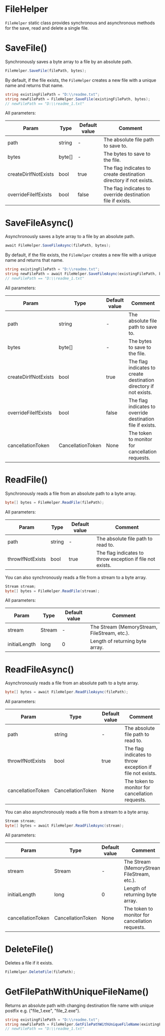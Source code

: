 # FileHelper

`FileHelper` static class provides synchronous and asynchronous methods for the save, read and delete a single file.

# SaveFile()

Synchronously saves a byte array to a file by an absolute path.

```csharp
FileHelper.SaveFile(filePath, bytes);
```

By default, if the file exists, the `FileHelper` creates a new file with a unique name and returns that name.

```csharp
string existingFilePath = "D:\\readme.txt";
string newFilePath = FileHelper.SaveFile(existingFilePath, bytes);
// newFilePath == "D:\\readme_1.txt"
```

All parameters:

| Param | Type |Default value | Comment |
| --- | --- | --- | --- |
| path | string | - | The absolute file path to save to. |
| bytes | byte[] | - | The bytes to save to the file. |
| createDirIfNotExists | bool | true | The flag indicates to create destination directory if not exists. |
| overrideFileIfExists | bool | false | The flag indicates to override destination file if exists. |


# SaveFileAsync()

Asynchronously saves a byte array to a file by an absolute path.

```csharp
await FileHelper.SaveFileAsync(filePath, bytes);
```

By default, if the file exists, the `FileHelper` creates a new file with a unique name and returns that name.

```csharp
string existingFilePath = "D:\\readme.txt";
string newFilePath = await FileHelper.SaveFileAsync(existingFilePath, bytes);
// newFilePath == "D:\\readme_1.txt"
```

All parameters:

| Param | Type |Default value | Comment |
| --- | --- | --- | --- |
| path | string | - | The absolute file path to save to. |
| bytes | byte[] | - | The bytes to save to the file. |
| createDirIfNotExists | bool | true | The flag indicates to create destination directory if not exists. |
| overrideFileIfExists | bool | false | The flag indicates to override destination file if exists. |
| cancellationToken | CancellationToken | None | The token to monitor for cancellation requests. |

# ReadFile()

Synchronously reads a file from an absolute path to a byte array.

```csharp
byte[] bytes = FileHelper.ReadFile(filePath);
```

All parameters:

| Param | Type |Default value | Comment |
| --- | --- | --- | --- |
| path | string | - | The absolute file path to read to. |
| throwIfNotExists | bool| true | The flag indicates to throw exception if file not exists. |

You can also synchronously reads a file from a stream to a byte array.

```csharp
Stream stream;
byte[] bytes = FileHelper.ReadFile(stream);
```

All parameters:

| Param | Type |Default value | Comment |
| --- | --- | --- | --- |
| stream | Stream | - | The Stream (MemoryStream, FileStream, etc.). |
| initialLength | long| 0 | Length of returning byte array. |

# ReadFileAsync()

Asynchronously reads a file from an absolute path to a byte array.

```csharp
byte[] bytes = await FileHelper.ReadFileAsync(filePath);
```

All parameters:

| Param | Type |Default value | Comment |
| --- | --- | --- | --- |
| path | string | - | The absolute file path to read to. |
| throwIfNotExists | bool| true | The flag indicates to throw exception if file not exists. |
| cancellationToken | CancellationToken | None | The token to monitor for cancellation requests. |

You can also asynchronously reads a file from a stream to a byte array.

```csharp
Stream stream;
byte[] bytes = await FileHelper.ReadFileAsync(stream);
```

All parameters:

| Param | Type |Default value | Comment |
| --- | --- | --- | --- |
| stream | Stream | - | The Stream (MemoryStream, FileStream, etc.). |
| initialLength | long| 0 | Length of returning byte array. |
| cancellationToken | CancellationToken | None | The token to monitor for cancellation requests. |

# DeleteFile()

Deletes a file if it exists.

```csharp
FileHelper.DeleteFile(filePath);
```

# GetFilePathWithUniqueFileName()

Returns an absolute path with changing destination file name with unique postfix e.g. ("file_1.exe", "file_2.exe").

```csharp
string existingFilePath = "D:\\readme.txt";
string newFilePath = FileHelper.GetFilePathWithUniqueFileName(existingFilePath);
// newFilePath == "D:\\readme_1.txt"
```